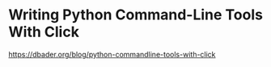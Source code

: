 # Writing Python Command-Line Tools With Click

https://dbader.org/blog/python-commandline-tools-with-click
